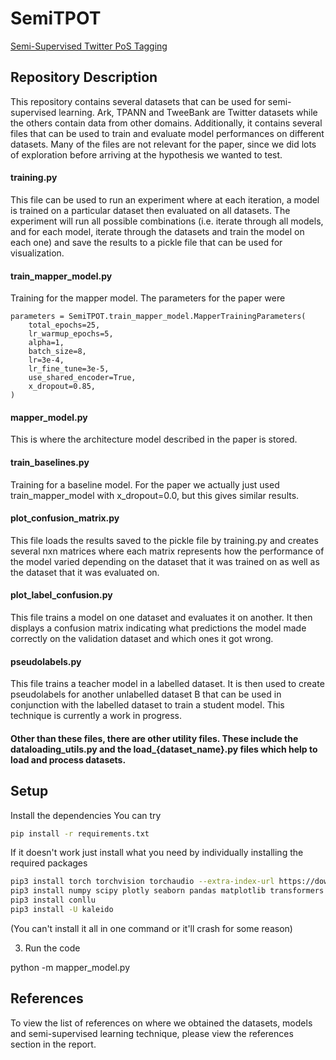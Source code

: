 # SemiTPOT
[Semi-Supervised Twitter PoS Tagging](https://www.overleaf.com/read/sxbvyhpvhgvk)

## Repository Description
This repository contains several datasets that can be used for semi-supervised learning. Ark, TPANN and TweeBank are Twitter datasets while the others contain data from other domains. Additionally, it contains several files that can be used to train and evaluate model performances on different datasets. Many of the files are not relevant for the paper, since we did lots of exploration before arriving at the hypothesis we wanted to test.

#### training.py
This file can be used to run an experiment where at each iteration, a model is trained on a particular dataset then evaluated on all datasets. The experiment will run all possible combinations (i.e. iterate through all models, and for each model, iterate through the datasets and train the model on each one) and save the results to a pickle file that can be used for visualization.

#### train_mapper_model.py
Training for the mapper model. The parameters for the paper were
```
parameters = SemiTPOT.train_mapper_model.MapperTrainingParameters(
    total_epochs=25,
    lr_warmup_epochs=5,
    alpha=1,
    batch_size=8,
    lr=3e-4,
    lr_fine_tune=3e-5,
    use_shared_encoder=True,
    x_dropout=0.85,
)
```

#### mapper_model.py
This is where the architecture model described in the paper is stored.

#### train_baselines.py
Training for a baseline model. For the paper we actually just used train_mapper_model with x_dropout=0.0, but this gives similar results.

#### plot_confusion_matrix.py
This file loads the results saved to the pickle file by training.py and creates several nxn matrices where each matrix represents how the performance of the model varied depending on the dataset that it was trained on as well as the dataset that it was evaluated on.

#### plot_label_confusion.py
This file trains a model on one dataset and evaluates it on another. It then displays a confusion matrix indicating what predictions the model made correctly on the validation dataset and which ones it got wrong.

#### pseudolabels.py
This file trains a teacher model in a labelled dataset. It is then used to create pseudolabels for another unlabelled dataset B that can be used in conjunction with the labelled dataset to train a student model. This technique is currently a work in progress.

#### Other than these files, there are other utility files. These include the dataloading_utils.py and the load_{dataset_name}.py files which help to load and process datasets.



## Setup

Install the dependencies
You can try

```bash
pip install -r requirements.txt
```

If it doesn't work just install what you need by individually installing the required packages

```bash
pip3 install torch torchvision torchaudio --extra-index-url https://download.pytorch.org/whl/cu113
pip3 install numpy scipy plotly seaborn pandas matplotlib transformers nltk
pip3 install conllu
pip3 install -U kaleido
```

(You can't install it all in one command or it'll crash for some reason)

3) Run the code

python -m mapper_model.py

## References
To view the list of references on where we obtained the datasets, models and semi-supervised learning technique, please view the references section in the report.
